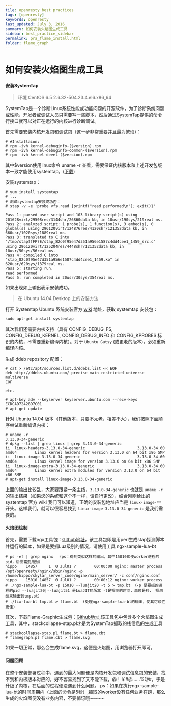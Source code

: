 ```yaml
---
tile: openresty best practices
tags: [openresty]
keywords: openresty
last_updated: July 3, 2016
summary: 如何安装火焰图生成工具
sidebar: best_practice_sidebar
permalink: pra_flame_install.html
folder: flame_graph
---
```

# 如何安装火焰图生成工具

#### 安装SystemTap

> 环境 CentOS 6.5 2.6.32-504.23.4.el6.x86_64 

SystemTap是一个诊断Linux系统性能或功能问题的开源软件，为了诊断系统问题或性能，开发者或调试人员只需要写一些脚本，然后通过SystemTap提供的命令行接口就可以对正在运行的内核进行诊断调试。

首先需要安装内核开发包和调试包（这一步非常重要并且最为繁琐）：

```
# #Installaion:
# rpm -ivh kernel-debuginfo-($version).rpm
# rpm -ivh kernel-debuginfo-common-($version).rpm
# rpm -ivh kernel-devel-($version).rpm    
```

其中$version使用linux命令 uname -r 查看，需要保证内核版本和上述开发包版本一致才能使用systemtap。([下载](http://debuginfo.centos.org))

安装systemtap：

```
# yum install systemtap
# ...
# 测试systemtap安装成功否：
# stap -v -e 'probe vfs.read {printf("read performed\n"); exit()}'

Pass 1: parsed user script and 103 library script(s) using 201628virt/29508res/3144shr/26860data kb, in 10usr/190sys/219real ms.
Pass 2: analyzed script: 1 probe(s), 1 function(s), 3 embed(s), 0 global(s) using 296120virt/124876res/4120shr/121352data kb, in 660usr/1020sys/1889real ms.
Pass 3: translated to C into "/tmp/stapffFP7E/stap_82c0f95e47d351a956e1587c4dd4cee1_1459_src.c" using 296120virt/125204res/4448shr/121352data kb, in 10usr/50sys/56real ms.
Pass 4: compiled C into "stap_82c0f95e47d351a956e1587c4dd4cee1_1459.ko" in 620usr/620sys/1379real ms.
Pass 5: starting run.
read performed
Pass 5: run completed in 20usr/30sys/354real ms.
```
如果出现如上输出表示安装成功。

> 在 Ubuntu 14.04 Desktop 上的安装方法

打开 Systemtap Ubuntu 系统安装官方 [wiki](https://sourceware.org/systemtap/wiki/SystemtapOnUbuntu) 地址，获取 systemtap 安装包：

```shell
sudo apt-get install systemtap
```

其次我们还需要内核支持（具有 CONFIG_DEBUG_FS, CONFIG_DEBUG_KERNEL, CONFIG_DEBUG_INFO 和 CONFIG_KPROBES 标识的内核，不需要重新编译内核）。对于 `Ubuntu Gutsy` (或更老的版本)，必须重新编译内核。

生成 ddeb repository 配置：

```
# cat > /etc/apt/sources.list.d/ddebs.list << EOF
deb http://ddebs.ubuntu.com/ precise main restricted universe multiverse
EOF

etc.

# apt-key adv --keyserver keyserver.ubuntu.com --recv-keys ECDCAD72428D7C01
# apt-get update
```

针对 Ubuntu 14.04 版本（其他版本，只要不太老，相差不大），我们按照下面顺序尝试重新编译内核：

```
# uname -r
3.13.0-34-generic
# dpkg --list | grep linux | grep 3.13.0-34-generic
ii  linux-headers-3.13.0-34-generic                       3.13.0-34.60
amd64        Linux kernel headers for version 3.13.0 on 64 bit x86 SMP
ii  linux-image-3.13.0-34-generic                         3.13.0-34.60
amd64        Linux kernel image for version 3.13.0 on 64 bit x86 SMP
ii  linux-image-extra-3.13.0-34-generic                   3.13.0-34.60
amd64        Linux kernel extra modules for version 3.13.0 on 64 bit x86 SMP
# apt-get install linux-image-3.13.0-34-generic
```

上面的输出比较乱，大家要跟紧一条主线，`3.13.0-34-generic` 也就是 `uname -r` 的输出结果（如果您的系统和这个不一样，请自行更改），结合刚刚给出的 systemtap 官方 wiki 我们可以知道，正确的安装包地址应当是 `linux-image-**` 开头。这样我们，就可以很容易找到 `linux-image-3.13.0-34-generic` 是我们需要的。

#### 火焰图绘制

首先，需要下载ngx工具包：[Github地址](https://github.com/openresty/nginx-systemtap-toolkit)，该工具包即是用perl生成stap探测脚本并运行的脚本，如果是要抓Lua级别的情况，请使用工具 ngx-sample-lua-bt

```
# ps -ef | grep nginx  （ps：得到类似这样的输出，其中15010即使worker进程的pid，后面需要用到）
hippo    14857     1  0 Jul01 ?        00:00:00 nginx: master process /opt/openresty/nginx/sbin/nginx -p /home/hippo/skylar_server_code/nginx/main_server/ -c conf/nginx.conf
hippo    15010 14857  0 Jul01 ?        00:00:12 nginx: worker process
# ./ngx-sample-lua-bt -p 15010 --luajit20 -t 5 > tmp.bt （-p 是要抓的进程的pid --luajit20|--luajit51 是LuaJIT的版本 -t是探测的时间，单位是秒， 探测结果输出到tmp.bt）
# ./fix-lua-bt tmp.bt > flame.bt  (处理ngx-sample-lua-bt的输出，使其可读性更佳)
```

其次，下载Flame-Graphic生成包：[Github地址](https://github.com/brendangregg/FlameGraph),该工具包中包含多个火焰图生成工具，其中，stackcollapse-stap.pl才是为SystemTap抓取的栈信息的生成工具

```
# stackcollapse-stap.pl flame.bt > flame.cbt
# flamegraph.pl flame.cbt > flame.svg
```
如果一切正常，那么会生成flame.svg，这便是火焰图，用浏览器打开即可。

#### 问题回顾

在整个安装部署过程中，遇到的最大问题便是内核开发包和调试信息包的安装，找不到和内核版本对应的，好不容易找到了又不能下载，@！￥#@……%@#，于是升级了内核，在后面的过程便没遇到什么问题。
ps：如果在执行ngx-sample-lua-bt的时间周期内（上面的命令是5秒）,抓取的worker没有任何业务在跑，那么生成的火焰图便没有业务内容，不要惊讶哦~~~~~




